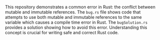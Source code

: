 This repository demonstrates a common error in Rust: the conflict between mutable and immutable references. The `bug.rs` file shows code that attempts to use both mutable and immutable references to the same variable which causes a compile time error in Rust. The `bugSolution.rs` provides a solution showing how to avoid this error.  Understanding this concept is crucial for writing safe and correct Rust code.